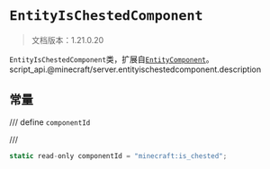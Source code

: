 # `EntityIsChestedComponent`

> 文档版本：1.21.0.20

`EntityIsChestedComponent`类，扩展自[`EntityComponent`](./entitycomponent.md)。script_api.@minecraft/server.entityischestedcomponent.description

## 常量

/// define
`componentId`


///

```js
static read-only componentId = "minecraft:is_chested";
```

